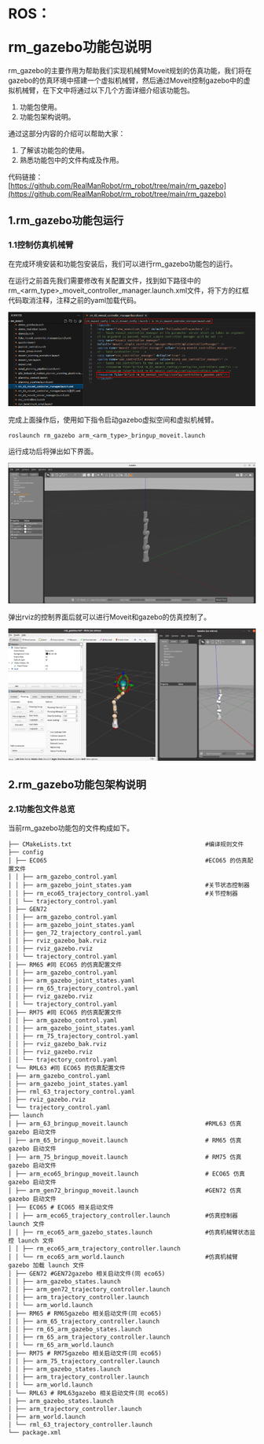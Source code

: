 # <p class="hidden">ROS：</p>rm_gazebo功能包说明

rm_gazebo的主要作用为帮助我们实现机械臂Moveit规划的仿真功能，我们将在gazebo的仿真环境中搭建一个虚拟机械臂，然后通过Moveit控制gazebo中的虚拟机械臂，在下文中将通过以下几个方面详细介绍该功能包。

1. 功能包使用。
2. 功能包架构说明。

通过这部分内容的介绍可以帮助大家：

1. 了解该功能包的使用。
2. 熟悉功能包中的文件构成及作用。

代码链接：[https://github.com/RealManRobot/rm_robot/tree/main/rm_gazebo](https://github.com/RealManRobot/rm_robot/tree/main/rm_gazebo)

## 1.rm_gazebo功能包运行

### 1.1控制仿真机械臂

在完成环境安装和功能包安装后，我们可以进行rm_gazebo功能包的运行。

在运行之前首先我们需要修改有关配置文件，找到如下路径中的rm_<arm_type>_moveit_controller_manager.launch.xml文件，将下方的红框代码取消注释，注释之前的yaml加载代码。

![alt text](image.png)

完成上面操作后，使用如下指令启动gazebo虚拟空间和虚拟机械臂。

```ROS
roslaunch rm_gazebo arm_<arm_type>_bringup_moveit.launch
```

运行成功后将弹出如下界面。

![alt text](image-1.png)

弹出rviz的控制界面后就可以进行Moveit和gazebo的仿真控制了。

![alt text](image-2.png)

## 2.rm_gazebo功能包架构说明

### 2.1功能包文件总览

当前rm_gazebo功能包的文件构成如下。

```
├── CMakeLists.txt                                      #编译规则文件
├── config
│ ├── ECO65                                             #ECO65 的仿真配置文件
│ │ ├── arm_gazebo_control.yaml
│ │ ├── arm_gazebo_joint_states.yam                     #关节状态控制器
│ │ ├── rm_eco65_trajectory_control.yaml                #关节控制器
│ │ └── trajectory_control.yaml
│ ├── GEN72
│ │ ├── arm_gazebo_control.yaml
│ │ ├── arm_gazebo_joint_states.yaml
│ │ ├── gen_72_trajectory_control.yaml
│ │ ├── rviz_gazebo_bak.rviz
│ │ ├── rviz_gazebo.rviz
│ │ └── trajectory_control.yaml
│ ├── RM65 #同 ECO65 的仿真配置文件
│ │ ├── arm_gazebo_control.yaml
│ │ ├── arm_gazebo_joint_states.yaml
│ │ ├── rm_65_trajectory_control.yaml
│ │ ├── rviz_gazebo.rviz
│ │ └── trajectory_control.yaml
│ ├── RM75 #同 ECO65 的仿真配置文件
│ │ ├── arm_gazebo_control.yaml
│ │ ├── arm_gazebo_joint_states.yaml
│ │ ├── rm_75_trajectory_control.yaml
│ │ ├── rviz_gazebo_bak.rviz
│ │ ├── rviz_gazebo.rviz
│ │ └── trajectory_control.yaml
│ └── RML63 #同 ECO65 的仿真配置文件
│ ├── arm_gazebo_control.yaml
│ ├── arm_gazebo_joint_states.yaml
│ ├── rml_63_trajectory_control.yaml
│ ├── rviz_gazebo.rviz
│ └── trajectory_control.yaml
├── launch
│ ├── arm_63_bringup_moveit.launch                      #RML63 仿真 gazebo 启动文件
│ ├── arm_65_bringup_moveit.launch                      # RM65 仿真 gazebo 启动文件
│ ├── arm_75_bringup_moveit.launch                      # RM75 仿真 gazebo 启动文件
│ ├── arm_eco65_bringup_moveit.launch                   # ECO65 仿真 gazebo 启动文件
│ ├── arm_gen72_bringup_moveit.launch                   #GEN72 仿真 gazebo 启动文件
│ ├── ECO65 # ECO65 相关启动文件
│ │ ├── arm_eco65_trajectory_controller.launch          #仿真控制器 launch 文件
│ │ ├── rm_eco65_arm_gazebo_states.launch               #仿真机械臂状态监控 launch 文件
│ │ ├── rm_eco65_arm_trajectory_controller.launch
│ │ └── rm_eco65_arm_world.launch                       #仿真机械臂 gazebo 加载 launch 文件
│ ├── GEN72 #GEN72gazebo 相关启动文件(同 eco65)
│ │ ├── arm_gazebo_states.launch
│ │ ├── arm_gen72_trajectory_controller.launch
│ │ ├── arm_trajectory_controller.launch
│ │ └── arm_world.launch
│ ├── RM65 # RM65gazebo 相关启动文件(同 eco65)
│ │ ├── arm_65_trajectory_controller.launch
│ │ ├── rm_65_arm_gazebo_states.launch
│ │ ├── rm_65_arm_trajectory_controller.launch
│ │ └── rm_65_arm_world.launch
│ ├── RM75 # RM75gazebo 相关启动文件(同 eco65)
│ │ ├── arm_75_trajectory_controller.launch
│ │ ├── arm_gazebo_states.launch
│ │ ├── arm_trajectory_controller.launch
│ │ └── arm_world.launch
│ └── RML63 # RML63gazebo 相关启动文件(同 eco65)
│ ├── arm_gazebo_states.launch
│ ├── arm_trajectory_controller.launch
│ ├── arm_world.launch
│ └── rml_63_trajectory_controller.launch
└── package.xml
```
